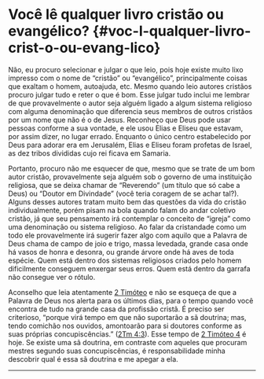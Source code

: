 # Você lê qualquer livro cristão ou evangélico? {#voc-l-qualquer-livro-crist-o-ou-evang-lico}

Não, eu procuro selecionar e julgar o que leio, pois hoje existe muito lixo impresso com o nome de “cristão” ou “evangélico”, principalmente coisas que exaltam o homem, autoajuda, etc. Mesmo quando leio autores cristãos procuro julgar tudo e reter o que é bom. Esse julgar tudo inclui me lembrar de que provavelmente o autor seja alguém ligado a algum sistema religioso com alguma denominação que diferencia seus membros de outros cristãos por um nome que não é o de Jesus. Reconheço que Deus pode usar pessoas conforme a sua vontade, e ele usou Elias e Eliseu que estavam, por assim dizer, no lugar errado. Enquanto o único centro estabelecido por Deus para adorar era em Jerusalém, Elias e Eliseu foram profetas de Israel, as dez tribos divididas cujo rei ficava em Samaria.

Portanto, procuro não me esquecer de que, mesmo que se trate de um bom autor cristão, provavelmente seja alguém sob o governo de uma instituição religiosa, que se deixa chamar de “Reverendo” (um título que só cabe a Deus) ou “Doutor em Divindade” (você teria coragem de se achar tal?). Alguns desses autores tratam muito bem das questões da vida do cristão individualmente, porém pisam na bola quando falam do andar coletivo cristão, já que seu pensamento irá contemplar o conceito de “igreja” como uma denominação ou sistema religioso. Ao falar da cristandade como um todo ele provavelmente irá sugerir fazer algo com aquilo que a Palavra de Deus chama de campo de joio e trigo, massa levedada, grande casa onde há vasos de honra e desonra, ou grande árvore onde há aves de toda espécie. Quem está dentro dos sistemas religiosos criados pelo homem dificilmente conseguem enxergar seus erros. Quem está dentro da garrafa não consegue ver o rótulo.

Aconselho que leia atentamente [2 Timóteo](http://bibliaonline.com.br/acf/2tm/2) e não se esqueça de que a Palavra de Deus nos alerta para os últimos dias, para o tempo quando você encontra de tudo na grande casa da profissão cristã. É preciso ser criterioso, “porque virá tempo em que não suportarão a sã doutrina; mas, tendo comichão nos ouvidos, amontoarão para si doutores conforme as suas próprias concupiscências.” ([2Tm 4:3](http://bibliaonline.com.br/acf/2tm/4/3)). Esse tempo de [2 Timóteo 4](http://bibliaonline.com.br/acf/2tm/4) é hoje. Se existe uma sã doutrina, em contraste com aqueles que procuram mestres segundo suas concupiscências, é responsabilidade minha descobrir qual é essa sã doutrina e me apegar a ela.

*****